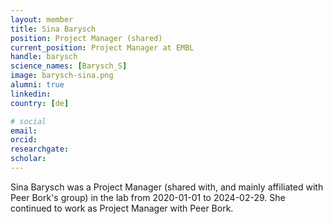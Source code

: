 ```yaml
---
layout: member
title: Sina Barysch
position: Project Manager (shared)
current_position: Project Manager at EMBL
handle: barysch
science_names: [Barysch_S]
image: barysch-sina.png
alumni: true
linkedin:
country: [de]

# social
email:
orcid:
researchgate:
scholar:
---
```


Sina Barysch was a Project Manager (shared with, and mainly affiliated with Peer Bork's group) in the lab from 2020-01-01 to 2024-02-29. She continued to work as Project Manager with Peer Bork.
